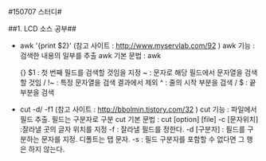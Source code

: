 #150707 스터디#

##1. LCD 소스 공부##

- awk '{print $2}' (참고 사이트 : http://www.myservlab.com/92 )
    awk 기능 : 검색한 내용의 일부를 추출
    awk 기본 문법 : awk <search pattern> {<program actions>}
    $1 : 첫 번째 필드를 검색할 것임을 지정
    ~ : 문자로 해당 필드에서 문자열을 검색할 것임 / !~ : 특정 문자열을 검색 결과에서 제외
    ^ : 줄의 시작 부분을 검색 / $ : 끝 부분을 검색

- cut -d/ -f1 (참고 사이트 : http://bbolmin.tistory.com/32 )
    cut 기능 : 파일에서 필드 추출. 필드는 구분자로 구분
    cut 기본 문법 : cut [option] [file]
    -c [문자위치] :잘라낼 곳의 글자 위치를 지정
    -f : 잘라낼 필드를 정한다.
    -d [구분자] : 필드를 구분하는 문자를 지정. 디폴트는 탭 문자.
    -s : 필드 구분자를 포함할 수 없다면 그 행은 하지 않는다.

